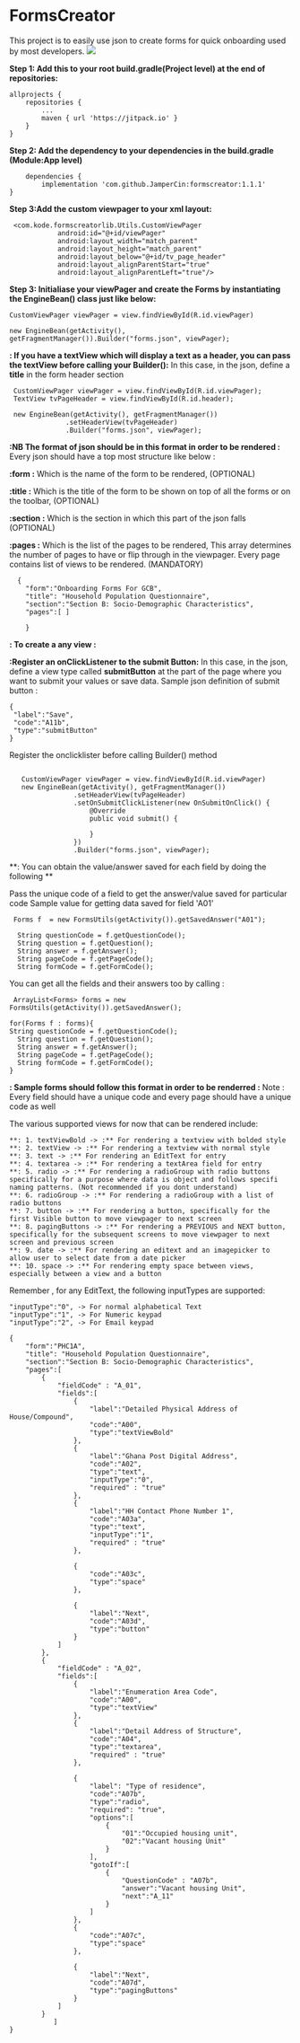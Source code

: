 # FormsCreator
This project is to easily use json to create forms for quick onboarding  used by most developers.
[![](https://jitpack.io/v/JamperCin/FormsCreator.svg)](https://jitpack.io/#JamperCin/FormsCreator)

**Step 1: Add this to your root build.gradle(Project level) at the end of repositories:**

	allprojects {
		repositories {
			...
			maven { url 'https://jitpack.io' }
		}
	}
  
  **Step 2: Add the dependency to your dependencies in the build.gradle (Module:App level)**

        dependencies {
	        implementation 'com.github.JamperCin:formscreator:1.1.1'
	}


**Step 3:Add the custom viewpager to your xml layout:**
```
 <com.kode.formscreatorlib.Utils.CustomViewPager
            android:id="@+id/viewPager"
            android:layout_width="match_parent"
            android:layout_height="match_parent"
            android:layout_below="@+id/tv_page_header"
            android:layout_alignParentStart="true"
            android:layout_alignParentLeft="true"/>

```

  
  **Step 3: Initialiase your viewPager and create the Forms by instantiating the EngineBean() class just like below:**
  ```
 CustomViewPager viewPager = view.findViewById(R.id.viewPager)

 new EngineBean(getActivity(), getFragmentManager()).Builder("forms.json", viewPager);
```

 **: If you have a textView which will display a text as a header, you can pass the textView before calling your Builder():**
 In this case, in the json, define a **title** in the form header section 
  ```
   CustomViewPager viewPager = view.findViewById(R.id.viewPager); 
   TextView tvPageHeader = view.findViewById(R.id.header);
   
   new EngineBean(getActivity(), getFragmentManager())
                .setHeaderView(tvPageHeader)
                .Builder("forms.json", viewPager);

```

**:NB The format of json should be in this format in order to be rendered :**
Every json should have a top most structure  like below :

 **:form :** Which is the name of the form to be rendered, (OPTIONAL)
 
 **:title :** Which is the title of the form to be shown on top of all the forms or on the toolbar, (OPTIONAL)
 
 **:section :** Which is the section in which this part of the json falls (OPTIONAL)
 
 **:pages :** Which is the list of the pages to be rendered, This array determines the number of pages to have or flip through in the viewpager. Every page contains list of views to be rendered. (MANDATORY)
 
```
  {
	"form":"Onboarding Forms For GCB",
	"title": "Household Population Questionnaire",
	"section":"Section B: Socio-Demographic Characteristics", 
	"pages":[ ]
	
	}

```

**: To create a any view  :**



**:Register an onClickListener to the submit Button:**
 In this case, in the json, define a view type called **submitButton** at the part of the page where you want to submit your values or save data. 
Sample json definition of submit button : 
```
{
 "label":"Save",
 "code":"A11b",
 "type":"submitButton"
}

```

Register the onclicklister before calling Builder() method
```

   CustomViewPager viewPager = view.findViewById(R.id.viewPager)
   new EngineBean(getActivity(), getFragmentManager())
                .setHeaderView(tvPageHeader)
                .setOnSubmitClickListener(new OnSubmitOnClick() {
                    @Override
                    public void submit() {
                       
                    }
                })
                .Builder("forms.json", viewPager);

```

**: You can obtain the value/answer saved  for each field by doing the following **

Pass the unique code of a field to get the answer/value saved for particular code
Sample value for getting data saved for field 'A01'
```
 Forms f  = new FormsUtils(getActivity()).getSavedAnswer("A01");
 
  String questionCode = f.getQuestionCode();
  String question = f.getQuestion();
  String answer = f.getAnswer();
  String pageCode = f.getPageCode();
  String formCode = f.getFormCode();
```
You can get all the fields and their answers too by calling :
```
 ArrayList<Forms> forms = new FormsUtils(getActivity()).getSavedAnswer();

for(Forms f : forms){
String questionCode = f.getQuestionCode();
  String question = f.getQuestion();
  String answer = f.getAnswer();
  String pageCode = f.getPageCode();
  String formCode = f.getFormCode();
}
```


**: Sample forms should follow this format in order to be renderred :**
Note : Every field should have a unique code and every page should have a unique code as well

The various supported views for now that can be rendered include:
```
**: 1. textViewBold -> :** For rendering a textview with bolded style
**: 2. textView -> :** For rendering a textview with normal style
**: 3. text -> :** For rendering an EditText for entry
**: 4. textarea -> :** For rendering a textArea field for entry
**: 5. radio -> :** For rendering a radioGroup with radio buttons specifically for a purpose where data is object and follows specifi naming patterns. (Not recommended if you dont understand)
**: 6. radioGroup -> :** For rendering a radioGroup with a list of radio buttons 
**: 7. button -> :** For rendering a button, specifically for the first Visible button to move viewpager to next screen
**: 8. pagingButtons -> :** For rendering a PREVIOUS and NEXT button, specifically for the subsequent screens to move viewpager to next screen and previous screen
**: 9. date -> :** For rendering an editext and an imagepicker to allow user to select date from a date picker
**: 10. space -> :** For rendering empty space between views, especially between a view and a button

```

Remember , for any EditText, the following inputTypes are supported: 
```
"inputType":"0", -> For normal alphabetical Text
"inputType":"1", -> For Numeric keypad
"inputType":"2", -> For Email keypad

```

```
{
	"form":"PHC1A",
	"title": "Household Population Questionnaire",
	"section":"Section B: Socio-Demographic Characteristics",
	"pages":[
		{
			"fieldCode" : "A_01",
			"fields":[
				{
					"label":"Detailed Physical Address of House/Compound",
					"code":"A00",
					"type":"textViewBold"
				},
				{
					"label":"Ghana Post Digital Address",
					"code":"A02",
					"type":"text",
					"inputType":"0",
					"required" : "true"
				},
				{
					"label":"HH Contact Phone Number 1",
					"code":"A03a",
					"type":"text",
					"inputType":"1",
					"required" : "true"
				},
		
				{
					"code":"A03c",
					"type":"space"
				},

				{
					"label":"Next",
					"code":"A03d",
					"type":"button"
				}
			]
		},
		{
			"fieldCode" : "A_02",
			"fields":[
				{
					"label":"Enumeration Area Code",
					"code":"A00",
					"type":"textView"
				},
				{
					"label":"Detail Address of Structure",
					"code":"A04",
					"type":"textarea",
					"required" : "true"
				},

				{
					"label": "Type of residence",
					"code":"A07b",
					"type":"radio",
					"required": "true",
					"options":[
						{
							"01":"Occupied housing unit",
							"02":"Vacant housing Unit"
						}
					],
					"gotoIf":[
						{
							"QuestionCode" : "A07b",
							"answer":"Vacant housing Unit",
							"next":"A_11"
						}
					]
				},
				{
					"code":"A07c",
					"type":"space"
				},

				{
					"label":"Next",
					"code":"A07d",
					"type":"pagingButtons"
				}
			]
		}
           ]
}

```
